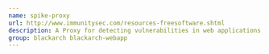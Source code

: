 ```yaml
---
name: spike-proxy
url: http://www.immunitysec.com/resources-freesoftware.shtml
description: A Proxy for detecting vulnerabilities in web applications URL : http://www.
group: blackarch blackarch-webapp
---
```

